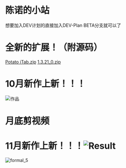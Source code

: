 # 陈诺的小站
想要加入DEV计划的直接加入DEV-Plan BETA分支就可以了
# 全新的扩展！（附源码）
[Potato iTab.zip](https://github.com/chenpotatos/chenpotatos.github.io/files/10145940/Potato.iTab.zip)
[1.3.21_0.zip](https://github.com/chenpotatos/chenpotatos.github.io/files/10145943/1.3.21_0.zip)

# 10月新作上新！！！
![作品](https://user-images.githubusercontent.com/103394020/199882846-3cb7bc88-f460-4e27-9a1a-e619dfcb4f3b.jpg)

# 月底剪视频
# 11月新作上新！！！![Result](https://user-images.githubusercontent.com/103394020/200471158-68703b89-992c-4895-817d-85af8f008f0c.png)
![formal_5](https://user-images.githubusercontent.com/103394020/210464935-6316d900-320c-41f1-b148-154b020c86e7.png)
